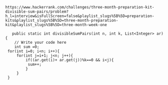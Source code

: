 ``https://www.hackerrank.com/challenges/three-month-preparation-kit-divisible-sum-pairs/problem?h_l=interview&isFullScreen=false&playlist_slugs%5B%5D=preparation-kits&playlist_slugs%5B%5D=three-month-preparation-kit&playlist_slugs%5B%5D=three-month-week-one``

```
   public static int divisibleSumPairs(int n, int k, List<Integer> ar) {
    // Write your code here
    int sum =0;
 for(int i=0; i<n; i++){
     for(int j=i+1; j<n; j++){
         if((ar.get(i)+ ar.get(j))%k==0 && i<j){
          sum++;   
         }
     }
 }
```

